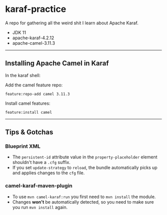 # karaf-practice

A repo for gathering all the weird shit I learn about Apache Karaf.

- JDK 11
- apache-karaf-4.2.12
- apache-camel-3.11.3

---

## Installing Apache Camel in Karaf

In the karaf shell:

Add the camel feature repo:

```shell
feature:repo-add camel 3.11.3
```

Install camel features:

```shell
feature:install camel
```

---

## Tips & Gotchas

### Blueprint XML

- The `persistent-id` attribute value in the `property-placeholder` element shouldn't have a `.cfg` suffix.
- If you set `update-strategy` to `reload`, the bundle automatically picks up and applies changes to the `cfg` file.

### camel-karaf-maven-plugin

- To use `mvn camel-karaf:run` you first need to `mvn install` the module.
- Changes **won't** be automatically detected, so you need to make sure you run `mvn install` again.
